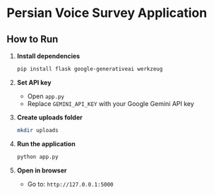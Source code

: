 # Persian Voice Survey Application

## How to Run

1. **Install dependencies**
   ```bash
   pip install flask google-generativeai werkzeug
   ```

2. **Set API key**
   - Open `app.py`
   - Replace `GEMINI_API_KEY` with your Google Gemini API key

3. **Create uploads folder**
   ```bash
   mkdir uploads
   ```

4. **Run the application**
   ```bash
   python app.py
   ```

5. **Open in browser**
   - Go to: `http://127.0.0.1:5000`